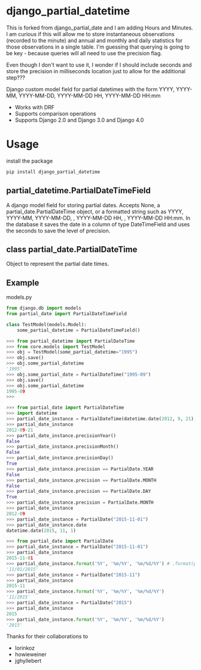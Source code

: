 django_partial_datetime
================

This is forked from django_partial_date and I am adding Hours and Minutes.  I am curious if this will allow me to
store instantaneous observations (recorded to the minute) and annual and monthly and daily statistics for those observations in a single table.
I'm guessing that querying is going to be key - because queries will all need to use the precision flag.

Even though I don't want to use it, I wonder if I should include seconds and store the precision in milliseconds location just to allow for the additional step???

Django custom model field for partial datetimes with the form YYYY, YYYY-MM, YYYY-MM-DD, YYYY-MM-DD HH, YYYY-MM-DD HH:mm

 * Works with DRF
 * Supports comparison operations
 * Supports Django 2.0 and Django 3.0 and Django 4.0

Usage
================

install the package

```bash
pip install django_partial_datetime
```


## partial_datetime.PartialDateTimeField

A django model field for storing partial dates. Accepts None, a partial_date.PartialDateTime object, or a formatted string such as YYYY, YYYY-MM, YYYY-MM-DD, , YYYY-MM-DD HH, , YYYY-MM-DD HH:mm. In the database it saves the date in a column of type DateTimeField and uses the seconds to save the level of precision.

## class partial_date.PartialDateTime

Object to represent the partial date times.

## Example

models.py
```python
from django.db import models
from partial_date import PartialDateTimeField

class TestModel(models.Model):
    some_partial_datetime = PartialDateTimeField()
```

```python
>>> from partial_datetime import PartialDateTime
>>> from core.models import TestModel
>>> obj = TestModel(some_partial_datetime="1995")
>>> obj.save()
>>> obj.some_partial_datetime
'1995'
>>> obj.some_partial_date = PartialDateTime("1995-09")
>>> obj.save()
>>> obj.some_partial_datetime
1995-09
>>>
```

```python
>>> from partial_date import PartialDateTime
>>> import datetime
>>> partial_date_instance = PartialDateTime(datetime.date(2012, 9, 21), precision=PartialDate.DAY)
>>> partial_date_instance
2012-09-21
>>> partial_date_instance.precisionYear()
False
>>> partial_date_instance.precisionMonth()
False
>>> partial_date_instance.precisionDay()
True
>>> partial_date_instance.precision == PartialDate.YEAR
False
>>> partial_date_instance.precision == PartialDate.MONTH
False
>>> partial_date_instance.precision == PartialDate.DAY
True
>>> partial_date_instance.precision = PartialDate.MONTH
>>> partial_date_instance
2012-09
>>> partial_date_instance = PartialDate("2015-11-01")
>>> partial_date_instance.date
datetime.date(2015, 11, 1)
```


```python
>>> from partial_date import PartialDate
>>> partial_date_instance = PartialDate("2015-11-01")
>>> partial_date_instance
2015-11-01
>>> partial_date_instance.format('%Y', '%m/%Y', '%m/%d/%Y') # .format(precision_year, precision_month, precision_day)
'11/01/2015'
>>> partial_date_instance = PartialDate("2015-11")
>>> partial_date_instance
2015-11
>>> partial_date_instance.format('%Y', '%m/%Y', '%m/%d/%Y')
'11/2015'
>>> partial_date_instance = PartialDate("2015")
>>> partial_date_instance
2015
>>> partial_date_instance.format('%Y', '%m/%Y', '%m/%d/%Y')
'2015'
```

Thanks for their collaborations to
- lorinkoz
- howieweiner
- jghyllebert
